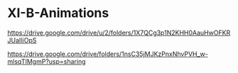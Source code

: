 # XI-B-Animations

https://drive.google.com/drive/u/2/folders/1X7QCg3p1N2KHH0AauHwOFKRJUaIIiOpS

https://drive.google.com/drive/folders/1nsC35jMJKzPnxNhvPVH_w-mlsqTIMgmP?usp=sharing
